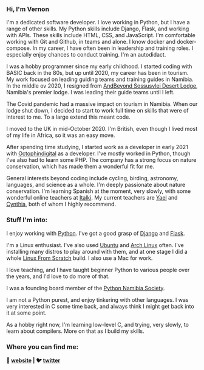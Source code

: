 ### Hi, I'm Vernon


I'm a dedicated software developer.  I love working in Python, but I have a range of other skills.  My Python skills include Django, Flask, and working with APIs.  These skills include HTML, CSS, and JavaScript.  I'm comfortable working with Git and Github, in teams and alone.  I know docker and docker-compose.  In my career, I have often been in leadership and training roles.  I especially enjoy chances to conduct training.  I'm an autodidact.

I was a hobby programmer since my early childhood.  I started coding with BASIC back in the 80s, but up until
2020, my career has been in tourism.  My work focused on leading guiding teams and training guides in Namibia.  
In the middle ov 2020, I resigned from [AndBeyond Sossusvlei Desert Lodge][sossus-desert-lodge], Namibia's premier lodge.  I was leading their guide teams until I left.

The Covid pandemic had a massive impact on tourism in Namibia.  When our lodge shut down, I decided to start to work full time on skills that were of interest to me.  To a large extend this meant code.

I moved to the UK in mid-October 2020.  I'm British, even though I lived most of my life in Africa, so it was an easy move.

After spending time studying, I started work as a developer in early 2021 with [Octophindigital][octophin] as a
developer.  I've mostly worked in Python, though I've also had to learn some PHP.  The company has a strong focus on
nature conservation, which has made them a wonderful fit for me.

General interests beyond coding include cycling, birding, astronomy, languages, and science as a whole.  I'm deeply passionate about
nature conservation.  I'm learning Spanish at the moment, very slowly, with some wonderful online teachers at [Italki][italki].  My current teachers are [Yael][yael] and [Cynthia][cynthia], both of whom I highly recommend.


### Stuff I'm into:

I enjoy working with  [Python][python].  I've got a good grasp of [Django][django] and [Flask][flask].

I'm a Linux enthusiast.  I've also used [Ubuntu][ubuntu] and [Arch Linux][arch] often.  I've installing many distros to play around with them, and at one stage I did a whole [Linux From Scratch][LFS] build.
I also use a Mac for work.

I love teaching, and I have taught beginner Python to various people over the years, and I'd love to do more of that.

I was a founding board member of the [Python Namibia Society][pynam].

I am not a Python purest, and enjoy tinkering with other languages.  I was very interested in C some time back, and always think I might get back into it at some point.

As a hobby right now, I'm learning low-level C, and trying, very slowly, to learn about compilers.  More on that as I build my skills.


### Where you can find me:

**🏡 [website][website] |
🐦 [twitter][twitter]**


[website]: https://sandcurves.co.uk/
[twitter]: https://twitter.com/sandcurves
[django]: https://www.djangoproject.com/
[python]: https://www.python.org/
[sossus-desert-lodge]: https://www.andbeyond.com/our-lodges/africa/namibia/sossusvlei-desert/andbeyond-sossusvlei-desert-lodge/
[arch]: https://www.archlinux.org/
[ubuntu]: https://ubuntu.com/
[LFS]: http://www.linuxfromscratch.org/
[YRAP]: https://github.com/Namibnat/yrap
[pynam]: https://pynamibia.herokuapp.com/about/
[octophin]: https://octophindigital.com/
[flask]: https://flask.palletsprojects.com/en/2.0.x/
[yael]: https://www.italki.com/teacher/8609755
[cynthia]: https://www.italki.com/teacher/1160526
[italki]: https://www.italki.com/